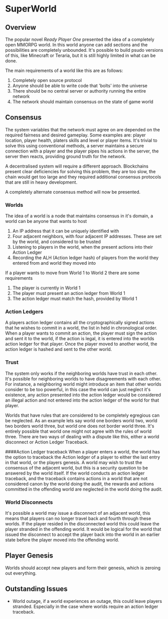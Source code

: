 # SuperWorld
## Overview
The popular novel *Ready Player One* presented the idea of a completely open MMORPG world. In this world anyone can add sections and the possibilities are completely unbounded. It's possible to build psudo versions of this, like Minecraft or Teraria, but it is still highly limited in what can be done.

The main requirements of a world like this are as follows:

1. Completely open source protocol
2. Anyone should be able to write code that 'bolts' into the universe
3. There should be no central server or authority running the entire network
4. The network should maintain consensus on the state of game world 

## Consensus
The system variables that the network must agree on are depended on the required fairness and desired gameplay. Some examples are: player location, player health, platers skills and level or player items. It's trivial to solve this using conventional methods, a server maintains a secure connection with a player and the player pipes his actions in the server, the server then reacts, providing ground truth for the network.

A decentralised system will require a different approach. Blockchains present clear deficiencies for solving this problem, they are too slow, the chain would get too large and they required additional consensus protocols that are still in heavy development. 

A completely alternate consensus method will now be presented.

### Worlds
The idea of a world is a node that maintains consensus in it's domain, a world can be anyone that wants to host 

1. An IP address that it can be uniquely identified with
2. Four adjacent neighbors, with four adjacent IP addresses. These are set by the world, and considered to be trusted
3. Listening to players in the world, when the present actions into their Action Ledger
4. Recording the ALH (Action ledger hash) of players from the world they entered from and world they moved into

If a player wants to move from World 1 to World 2 there are some requirements

1. The player is currently in World 1
2. The player must present an action ledger from World 1 
3. The action ledger must match the hash, provided by World 1

### Action Ledgers
A players action ledger contains all the cryptographically signed actions that he wishes to commit in a world, the list in held in chronological order. When a player wants to commit an action, the player must sign the action and sent it to the world, if the action is legal, it is entered into the worlds action ledger for that player. Once the player moved to another world, the action ledger is hashed and sent to the other world.

### Trust
The system only works if the neighboring worlds have trust in each other. It's possible for neighboring worlds to have disagreements with each other. For instance, a neighboring world might introduce an item that other worlds consider to be too powerful, in this case the world can just neglect it's existence, any action presented into the action ledger would be considered an illegal action and not entered into the action ledger of the world for that player.

Worlds that have rules that are considered to be completely egregious can be neglected. As an example lets say world one borders world two, world two borders world three, but world one does not border world three. It's entirely possible that world one might not agree with the rules of world three. There are two ways of dealing with a dispute like this, either a world disconnect or Action Ledger Traceback. 

####Action Ledger traceback
When a player enters a world, the world has the option to traceback the Action ledger of a player to either the last entry in that world, or the players genesis. A world may wish to trust the consensus of the adjacent world, but this is a security question to be answered by the world itself. If the world conducts an action ledger traceback, and the traceback contains actions in a world that are not considered canon by the world doing the audit, the rewards and actions committed in the offending world are neglected in the world doing the audit.

### World Disconnects
It's possible a world may issue a disconnect of an adjacent world, this means that players can no longer travel back and fourth through these worlds. If the player resided in the disconnected world this could leave the player stranded in the offending world. It would be logical for the world that issued the disconnect to accept the player back into the world in an earlier state before the player moved into the offending world. 

## Player Genesis
Worlds should accept new players and form their genesis, which is zeroing out everything. 

## Outstanding Issues
- World outage, if a world experiences an outage, this could leave players stranded. Especially in the case where worlds require an action ledger traceback. 
